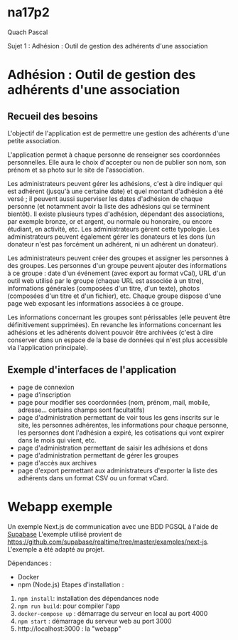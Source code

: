 # na17p2
Quach Pascal

Sujet 1 : Adhésion : Outil de gestion des adhérents d'une association

# Adhésion : Outil de gestion des adhérents d'une association
## Recueil des besoins

L'objectif de l'application est de permettre une gestion des adhérents d'une petite association.

L'application permet à chaque personne de renseigner ses coordonnées personnelles. Elle aura le choix d'accepter ou non de publier son nom, son prénom et sa photo sur le site de l'association.

Les administrateurs peuvent gérer les adhésions, c'est à dire indiquer qui est adhérent (jusqu'à une certaine date) et quel montant d'adhésion a été versé ; il peuvent aussi superviser les dates d'adhésion de chaque personne (et notamment avoir la liste des adhésions qui se terminent bientôt). Il existe plusieurs types d'adhésion, dépendant des associations, par exemple bronze, or et argent, ou normale ou honoraire, ou encore étudiant, en activité, etc. Les administrateurs gèrent cette typologie. Les administrateurs peuvent également gérer les donateurs et les dons (un donateur n'est pas forcément un adhérent, ni un adhérent un donateur).

Les administrateurs peuvent créer des groupes et assigner les personnes à des groupes. Les personnes d'un groupe peuvent ajouter des informations à ce groupe : date d'un événement (avec export au format vCal), URL d'un outil web utilisé par le groupe (chaque URL est associée à un titre), informations générales (composées d'un titre, d'un texte), photos (composées d'un titre et d'un fichier), etc. Chaque groupe dispose d'une page web exposant les informations associées à ce groupe.

Les informations concernant les groupes sont périssables (elle peuvent être définitivement supprimées). En revanche les informations concernant les adhésions et les adhérents doivent pouvoir être archivées (c'est à dire conserver dans un espace de la base de données qui n'est plus accessible via l'application principale).

## Exemple d'interfaces de l'application
- page de connexion
- page d'inscription
- page pour modifier ses coordonnées (nom, prénom, mail, mobile, adresse... certains champs sont facultatifs)
- page d'administration permettant de voir tous les gens inscrits sur le site, les personnes adhérentes, les informations pour chaque personne, les personnes dont l'adhésion a expiré, les cotisations qui vont expirer dans le mois qui vient, etc.
- page d'administration permettant de saisir les adhésions et dons
- page d'administration permettant de gérer les groupes
- page d'accès aux archives
- page d'export permettant aux administrateurs d'exporter la liste des adhérents dans un format CSV ou un format vCard.

# Webapp exemple 
Un exemple Next.js de communication avec une BDD PGSQL à l'aide de [Supabase](https://supabase.io/docs/about) 
L'exemple utilisé provient de https://github.com/supabase/realtime/tree/master/examples/next-js.
L'exemple a été adapté au projet.

Dépendances :
- Docker
- npm (Node.js)
Etapes d'installation :
1. `npm install`: installation des dépendances node
2.  `npm run build`: pour compiler l'app
3.  `docker-compose up` : démarrage du serveur en local au port 4000
4.  `npm start` : démarrage du serveur web au port 3000
5.  http://localhost:3000 : la "webapp"

